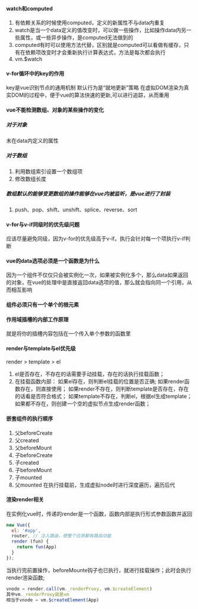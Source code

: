 <!--
 * @Author: qianqian.zhao
 * @Date: 2020-06-01 09:28:12
 * @LastEditors: qianqian.zhao
 * @LastEditTime: 2020-06-07 13:41:41
 * @Description: 常见问题
--> 


#### watch和computed
1. 有依赖关系的时候使用computed，定义的新属性不与data内重复
2. watch是当一个data定义的值改变时，可以做一些操作，比如操作data内另一些属性，或一些异步操作，是computed无法做到的
3. computed有时可以使用方法代替，区别就是computed可以看做有缓存，只有在依赖项改变时才会重新执行计算表达式，方法是每次都会执行
4. vm.$watch

#### v-for循环中的key的作用
key是vue识别节点的通用机制
默认行为是“就地更新”策略
在虚拟DOM渲染为真实DOM的过程中，便于vue的算法快速的更新,可以进行追踪，从而重用

#### vue不能检测数组、对象的某些操作的变化
##### 对于对象
  未在data内定义的属性
##### 对于数组
  1. 利用数组索引设置一个数组项
  2. 修改数组长度
##### 数组默认的能够变更数组的操作能够在vue内被监听，是vue进行了封装
  1. push、pop、shift、unshift、splice、reverse、sort

#### v-for与v-if同级时的优先级问题
应该尽量避免同级，因为v-for的优先级高于v-if。执行会针对每一个项执行v-if判断

#### vue的data选项必须是一个函数是为什么
因为一个组件不仅仅只会被实例化一次，如果被实例化多个，那么data如果返回的对象，在vue的处理中是直接返回data选项的值，那么就会指向同一个引用，从而相互影响

#### 组件必须只有一个单个的根元素

#### 作用域插槽的内部工作原理
就是将你的插槽内容包括在一个传入单个参数的函数里



#### render与template与el优先级
render > template > el

1. el是否存在，不存在的话需要手动挂载，存在的话执行挂载函数；
2. 在挂载函数内部：
如果el存在，则判断el挂载的位置是否正确;
如果render函数存在，则直接使用；
如果render不存在，则判断template是否存在，存在的话看是否符合格式；
如果template不存在，判断el，根据el生成template；
如果都不存在，则创建一个空的虚拟节点生成render函数；

#### 嵌套组件的执行顺序
1. 父beforeCreate
2. 父created
3. 父beforeMount
4. 子beforeCreate
5. 子created
6. 子beforeMount
7. 子mounted
8. 父mounted
在执行挂载前，生成虚拟node时进行深度遍历，遍历后代

#### 渲染render相关
在实例化vue时，传递的render是一个函数，函数内部是执行形式参数函数并返回
```javascript
new Vue({
  el: '#app',
  router, // 注入路由，使整个应用都有路由功能
  render (fun) {
    return fun(App)
  }
});
```
当执行完前置操作，beforeMounte钩子也已执行，就进行挂载操作；此时会执行render渲染函数;
```javascript
vnode = render.call(vm._renderProxy, vm.$createElement)
其中vm._renderProxy就是vm
相当于vnode = vm.$createElement(App)
```

